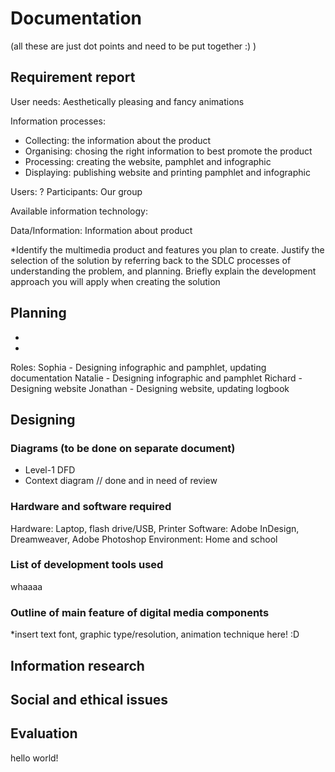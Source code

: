 # Documentation
(all these are just dot points and need to be put together :) )
## Requirement report

User needs: Aesthetically pleasing and fancy animations

Information processes: 
- Collecting: the information about the product
- Organising: chosing the right information to best promote the product
- Processing: creating the website, pamphlet and infographic
- Displaying: publishing website and printing pamphlet and infographic

Users: ?
Participants: Our group

Available information technology: 

Data/Information: Information about product

*Identify the multimedia product and features you plan to create. Justify the selection of the solution by referring back to the SDLC processes of understanding the problem, and planning. Briefly explain the development approach you will apply when creating the solution

## Planning
- 
-
Roles:
Sophia - Designing infographic and pamphlet, updating documentation
Natalie - Designing infographic and pamphlet
Richard - Designing website
Jonathan - Designing website, updating logbook

## Designing
### Diagrams (to be done on separate document)
- Level-1 DFD 
- Context diagram // done and in need of review

### Hardware and software required
Hardware: Laptop, flash drive/USB, Printer
Software: Adobe InDesign, Dreamweaver, Adobe Photoshop
Environment: Home and school


### List of development tools used 
whaaaa

### Outline of main feature of digital media components
*insert text font, graphic type/resolution, animation technique here! :D

## Information research

## Social and ethical issues

## Evaluation
hello world!
